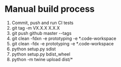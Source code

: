 # Manual build process
1. Commit, push and run CI tests
2. git tag -m VX.X.X X.X.X
3. git push github master --tags
4. git clean -fdxn -e prototyping -e *.code-workspace
5. git clean -fdx -e prototyping -e *.code-workspace
6. python setup.py sdist
7. python setup.py bdist_wheel
8. python -m twine upload dist/*
